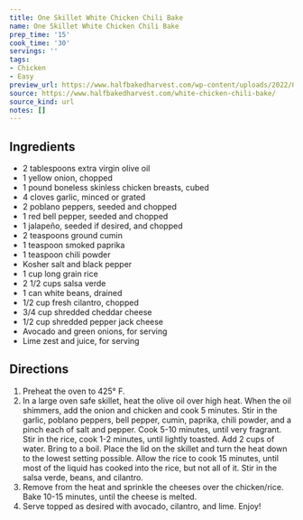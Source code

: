 ```yaml
---
title: One Skillet White Chicken Chili Bake
name: One Skillet White Chicken Chili Bake
prep_time: '15'
cook_time: '30'
servings: ''
tags:
- Chicken
- Easy
preview_url: https://www.halfbakedharvest.com/wp-content/uploads/2022/01/One-Skillet-White-Chicken-Chili-Bake-6.jpg
source: https://www.halfbakedharvest.com/white-chicken-chili-bake/
source_kind: url
notes: []
---
```


## Ingredients
- 2 tablespoons extra virgin olive oil
- 1  yellow onion, chopped
- 1 pound boneless skinless chicken breasts, cubed
- 4 cloves garlic, minced or grated
- 2  poblano peppers, seeded and chopped
- 1  red bell pepper, seeded and chopped
- 1  jalapeño, seeded if desired, and chopped
- 2 teaspoons ground cumin
- 1 teaspoon smoked paprika
- 1 teaspoon chili powder
- Kosher salt and black pepper
- 1 cup long grain rice
- 2 1/2 cups salsa verde
- 1 can white beans, drained
- 1/2 cup fresh cilantro, chopped
- 3/4 cup shredded cheddar cheese
- 1/2 cup shredded pepper jack cheese
- Avocado and green onions, for serving
- Lime zest and juice, for serving


## Directions
1. Preheat the oven to 425° F.
2. In a large oven safe skillet, heat the olive oil over high heat. When the oil shimmers, add the onion and chicken and cook 5 minutes. Stir in the garlic, poblano peppers, bell pepper, cumin, paprika, chili powder, and a pinch each of salt and pepper. Cook 5-10 minutes, until very fragrant. Stir in the rice, cook 1-2 minutes, until lightly toasted. Add 2 cups of water. Bring to a boil. Place the lid on the skillet and turn the heat down to the lowest setting possible. Allow the rice to cook 15 minutes, until most of the liquid has cooked into the rice, but not all of it. Stir in the salsa verde, beans, and cilantro.
3. Remove from the heat and sprinkle the cheeses over the chicken/rice. Bake 10-15 minutes, until the cheese is melted.
4. Serve topped as desired with avocado, cilantro, and lime. Enjoy!
